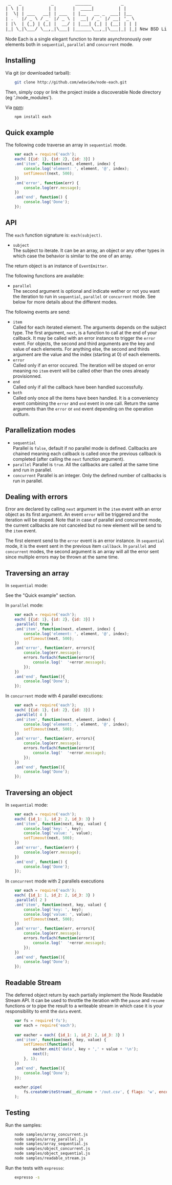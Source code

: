 
<pre style="font-family:courier">
 _   _           _        ______           _     
| \ | |         | |      |  ____|         | |    
|  \| | ___   __| | ___  | |__   __ _  ___| |__  
| . ` |/ _ \ / _` |/ _ \ |  __| / _` |/ __| '_ \ 
| |\  | (_) | (_| |  __/ | |___| (_| | (__| | | |
|_| \_|\___/ \__,_|\___| |______\__,_|\___|_| |_| New BSD License
</pre>

Node Each is a single elegant function to iterate asynchronously over elements 
both in `sequential`, `parallel` and `concurrent` mode.

Installing
----------

Via git (or downloaded tarball):

```bash
    git clone http://github.com/wdavidw/node-each.git
```

Then, simply copy or link the project inside a discoverable Node directory 
(eg './node_modules').

Via [npm](http://github.com/isaacs/npm):

```bash
    npm install each
```

Quick example
-------------

The following code traverse an array in `sequential` mode.

```javascript
    var each = require('each');
    each( [{id: 1}, {id: 2}, {id: 3}] )
    .on('item', function(next, element, index) {
        console.log('element: ', element, '@', index);
        setTimeout(next, 500);
    })
    .on('error', function(err) {
        console.log(err.message);
    })
    .on('end', function() {
        console.log('Done');
    });
```

API
---

The `each` function signature is: `each(subject)`. 

-   `subject`   
    The subject to iterate. It can be an array, an object or 
    any other types in which case the behavior is similar to the one of an array.

The return object is an instance of `EventEmitter`.

The following functions are available:

-   `parallel`   
    The second argument is optional and indicate wether or not you want the 
    iteration to run in `sequential`, `parallel` or `concurrent` mode. See below
    for more details about the different modes.

The following events are send:

-   `item`   
    Called for each iterated element. The arguments depends on the 
    subject type.
    The first argument, `next`, is a function to call at the end of your 
    callback. It may be called with an error instance to trigger the `error` event.
    For objects, the second and third arguments are the key and value 
    of each elements. For anything else, the second and thirds argument are the 
    value and the index (starting at 0) of each elements.
-   `error`   
    Called only if an error occured. The iteration will be stoped on error meaning
    no `item` event will be called other than the ones already provisionned. 
-   `end`   
    Called only if all the callback have been handled successfully.
-   `both`   
    Called only once all the items have been handled. It is a conveniency event
    combining the `error` and `end` event in one call. Return the same arguments 
    than the `error` or `end` event depending on the operation outturn.

Parallelization modes
---------------------

-   `sequential`   
    Parallel is `false`, default if no parallel mode is defined.
    Callbacks are chained meaning each callback is called once the previous 
    callback is completed (after calling the `next` function argument).
-   `parallel`
    Parallel is `true`.
    All the callbacks are called at the same time and run in parallel.
-   `concurrent`
    Parallel is an integer.
    Only the defined number of callbacks is run in parallel.

Dealing with errors
-------------------

Error are declared by calling `next` argument in the `item` event with an error 
object as its first argument. An event `error` will be triggered and the 
iteration will be stoped. Note that in case of parallel and concurrent mode, 
the current callbacks are not canceled but no new element will be send to the 
`item` event.

The first element send to the `error` event is an error instance. In 
`sequential` mode, it is the event sent in the previous item `callback`. In 
`parallel` and `concurrent` modes, the second argument is an array will all 
the error sent since multiple errors may be thrown at the same time.

Traversing an array
-------------------

In `sequential` mode:

See the "Quick example" section.

In `parallel` mode:

```javascript
    var each = require('each');
    each( [{id: 1}, {id: 2}, {id: 3}] )
    .parallel( true )
    .on('item', function(next, element, index) {
        console.log('element: ', element, '@', index);
        setTimeout(next, 500);
    })
    .on('error', function(err, errors){
        console.log(err.message);
        errors.forEach(function(error){
            console.log('  '+error.message);
        });
    })
    .on('end', function(){
        console.log('Done');
    });
```

In `concurrent` mode with 4 parallel executions:

```javascript
    var each = require('each');
    each( [{id: 1}, {id: 2}, {id: 3}] )
    .parallel( 4 )
    .on('item', function(next, element, index) {
        console.log('element: ', element, '@', index);
        setTimeout(next, 500);
    })
    .on('error', function(err, errors){
        console.log(err.message);
        errors.forEach(function(error){
            console.log('  '+error.message);
        });
    })
    .on('end', function(){
        console.log('Done');
    });
```

Traversing an object
--------------------

In `sequential` mode:

```javascript
    var each = require('each');
    each( {id_1: 1, id_2: 2, id_3: 3} )
    .on('item', function(next, key, value) {
        console.log('key: ', key);
        console.log('value: ', value);
        setTimeout(next, 500);
    })
    .on('error', function(err) {
        console.log(err.message);
    })
    .on('end', function() {
        console.log('Done');
    });
```

In `concurrent` mode with 2 parallels executions

```javascript
    var each = require('each');
    each( {id_1: 1, id_2: 2, id_3: 3} )
    .parallel( 2 )
    .on('item', function(next, key, value) {
        console.log('key: ', key);
        console.log('value: ', value);
        setTimeout(next, 500);
    })
    .on('error', function(err, errors){
        console.log(err.message);
        errors.forEach(function(error){
            console.log('  '+error.message);
        });
    })
    .on('end', function(){
        console.log('Done');
    });
```

Readable Stream
---------------

The deferred object return by each partially implement the Node Readable Stream 
API. It can be used to throttle the iteration with the `pause` and `resume` 
functions or to pipe the result to a writeable stream in which case it is your
responsibility to emit the `data` event.

```javascript
    var fs = require('fs');
    var each = require('each');
    
    var eacher = each( {id_1: 1, id_2: 2, id_3: 3} )
    .on('item', function(next, key, value) {
        setTimeout(function(){
            eacher.emit('data', key + ',' + value + '\n');
            next();
        }, 1);
    })
    .on('end', function(){
        console.log('Done');
    });
    
    eacher.pipe(
        fs.createWriteStream(__dirname + '/out.csv', { flags: 'w', encoding: null, mode: 0666 })
    );
```

Testing
-------

Run the samples:

```bash
    node samples/array_concurrent.js
    node samples/array_parallel.js
    node samples/array_sequential.js
    node samples/object_concurrent.js
    node samples/object_sequential.js
    node samples/readable_stream.js
```

Run the tests with `expresso`:

```bash
    expresso -s
```

    

